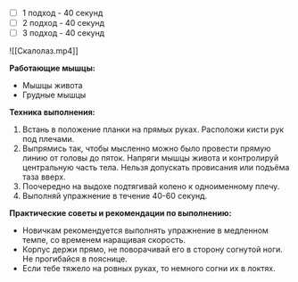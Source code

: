 
- [ ] 1 подход - 40 секунд
- [ ] 2 подход - 40 секунд
- [ ] 3 подход - 40 секунд

![[Скалолаз.mp4]]

**Работающие мышцы:**

-   Мышцы живота
-   Грудные мышцы

**Техника выполнения:**

1.  Встань в положение планки на прямых руках. Расположи кисти рук под плечами. 
2.  Выпрямись так, чтобы мысленно можно было провести прямую линию от головы до пяток. Напряги мышцы живота и контролируй центральную часть тела. Нельзя допускать провисания или подъёма таза вверх. 
3.  Поочередно на выдохе подтягивай колено к одноименному плечу.
4.  Выполняй упражнение в течение 40-60 секунд.

**Практические советы и рекомендации по выполнению:**

-   Новичкам рекомендуется выполнять упражнение в медленном темпе, со временем наращивая скорость.
-   Корпус держи прямо, не поворачивай его в сторону согнутой ноги. Не прогибайся в пояснице.
-   Если тебе тяжело на ровных руках, то немного согни их в локтях.